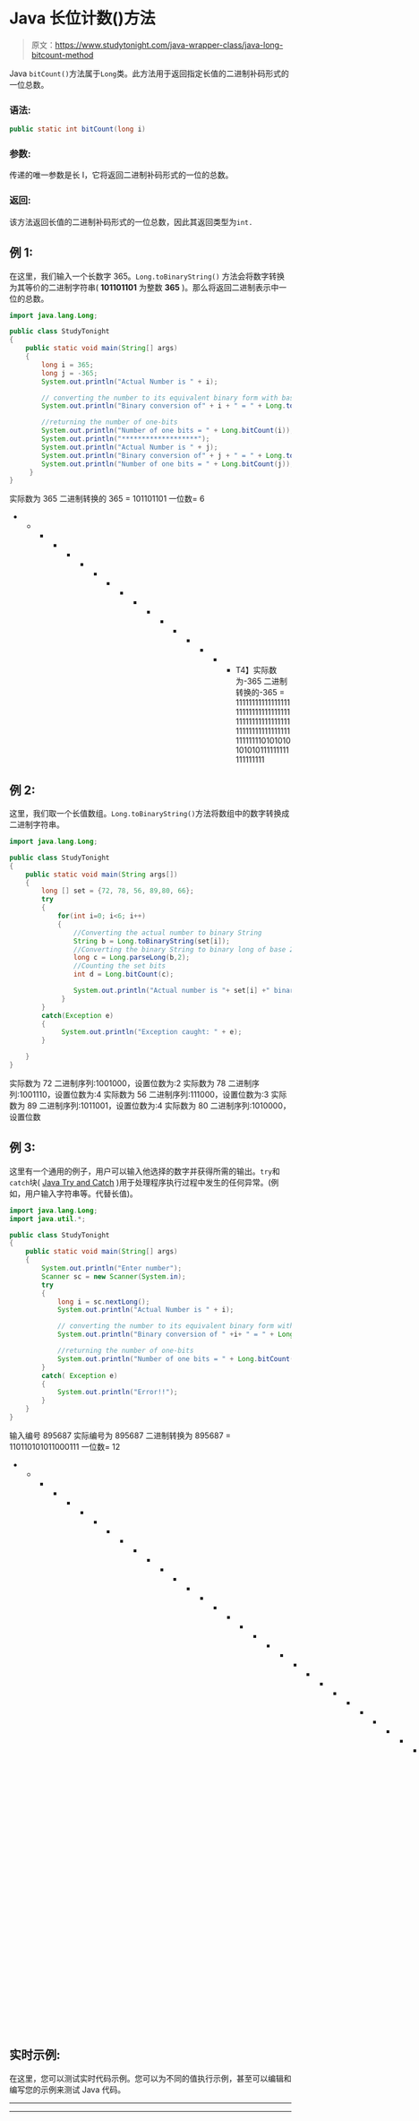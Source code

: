 # Java 长位计数()方法

> 原文：<https://www.studytonight.com/java-wrapper-class/java-long-bitcount-method>

Java `bitCount()`方法属于`Long`类。此方法用于返回指定长值的二进制补码形式的一位总数。

### 语法:

```java
public static int bitCount(long i)
```

### 参数:

传递的唯一参数是长 I，它将返回二进制补码形式的一位的总数。

### 返回:

该方法返回长值的二进制补码形式的一位总数，因此其返回类型为`int.`

## 例 1:

在这里，我们输入一个长数字 365。`Long.toBinaryString()` 方法会将数字转换为其等价的二进制字符串( **101101101** 为整数 **365** )。那么将返回二进制表示中一位的总数。

```java
import java.lang.Long;

public class StudyTonight 
{
    public static void main(String[] args)
    {
        long i = 365;
        long j = -365;
        System.out.println("Actual Number is " + i);

        // converting the number to its equivalent binary form with base 2 
        System.out.println("Binary conversion of" + i + " = " + Long.toBinaryString(i));

        //returning the number of one-bits 
        System.out.println("Number of one bits = " + Long.bitCount(i)); 
        System.out.println("*******************");
        System.out.println("Actual Number is " + j);
        System.out.println("Binary conversion of" + j + " = " + Long.toBinaryString(j));
        System.out.println("Number of one bits = " + Long.bitCount(j)); 
     }
}
```

实际数为 365
二进制转换的 365 = 101101101
一位数= 6
* * * * * * * * * * * * * * * * * T4】实际数为-365
二进制转换的-365 = 11111111111111111111111111111111111111111111111111111111111111111111111111110101010101010111111111111111111

## 例 2:

这里，我们取一个长值数组。`Long.toBinaryString()`方法将数组中的数字转换成二进制字符串。

```java
import java.lang.Long;

public class StudyTonight
{
    public static void main(String args[]) 
    {
        long [] set = {72, 78, 56, 89,80, 66};
        try
        {
            for(int i=0; i<6; i++)
            {
                //Converting the actual number to binary String
                String b = Long.toBinaryString(set[i]); 
                //Converting the binary String to binary long of base 2
                long c = Long.parseLong(b,2); 
                //Counting the set bits
                int d = Long.bitCount(c); 

                System.out.println("Actual number is "+ set[i] +" binary sequence : "   + b + ",number of set bits are : " + d);
             }
        }
        catch(Exception e)
        {
             System.out.println("Exception caught: " + e);
        }

    }
}
```

实际数为 72 二进制序列:1001000，设置位数为:2
实际数为 78 二进制序列:1001110，设置位数为:4
实际数为 56 二进制序列:111000，设置位数为:3
实际数为 89 二进制序列:1011001，设置位数为:4
实际数为 80 二进制序列:1010000，设置位数

## 例 3:

这里有一个通用的例子，用户可以输入他选择的数字并获得所需的输出。`try`和`catch`块( [Java Try and Catch](https://www.studytonight.com/java/try-and-catch-block.php) )用于处理程序执行过程中发生的任何异常。(例如，用户输入字符串等。代替长值)。

```java
import java.lang.Long;
import java.util.*; 

public class StudyTonight 
{
    public static void main(String[] args)
    {
        System.out.println("Enter number");
        Scanner sc = new Scanner(System.in);
        try
        {
            long i = sc.nextLong();
            System.out.println("Actual Number is " + i);

            // converting the number to its equivalent binary form with base 2 
            System.out.println("Binary conversion of " +i+ " = " + Long.toBinaryString(i));

            //returning the number of one-bits 
            System.out.println("Number of one bits = " + Long.bitCount(i)); 
        }
        catch( Exception e)
        {
            System.out.println("Error!!"); 
        }
    }
}
```

输入编号
895687
实际编号为 895687
二进制转换为 895687 = 110110101011000111
一位数= 12
* * * * * * * * * * * * * * * * * * * * * * * * * * * * * * * * * *输入编号
-533
实际编号为-533
二进制转换为！

## 实时示例:

在这里，您可以测试实时代码示例。您可以为不同的值执行示例，甚至可以编辑和编写您的示例来测试 Java 代码。

* * *

* * *